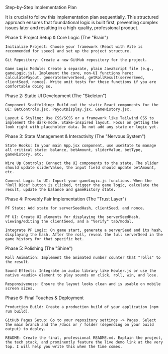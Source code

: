 Step-by-Step Implementation Plan

It is crucial to follow this implementation plan sequentially. This structured approach ensures that foundational logic is built first, preventing complex issues later and resulting in a high-quality, professional product.

Phase 1: Project Setup & Core Logic (The "Brain")

    Initialize Project: Choose your framework (React with Vite is recommended for speed) and set up the project structure.

    Git Repository: Create a new GitHub repository for the project.

    Game Logic Module: Create a separate, plain JavaScript file (e.g., gameLogic.js). Implement the core, non-UI functions here: calculatePayout, generateServerSeed, getRollResult(serverSeed, clientSeed, nonce). Write unit tests for these functions if you are comfortable doing so.

Phase 2: Static UI Development (The "Skeleton")

    Component Scaffolding: Build out the static React components for the UI: BetControls.jsx, PayoutDisplay.jsx, GameHistory.jsx.

    Layout & Styling: Use CSS/SCSS or a framework like Tailwind CSS to implement the dark-mode, Stake-inspired layout. Focus on getting the look right with placeholder data. Do not add any state or logic yet.

Phase 3: State Management & Interactivity (The "Nervous System")

    State Hooks: In your main App.jsx component, use useState to manage all critical state: balance, betAmount, sliderValue, betType, gameHistory, etc.

    Wire Up Controls: Connect the UI components to the state. The slider should update sliderValue, the input field should update betAmount, etc.

    Connect Logic to UI: Import your gameLogic.js functions. When the "Roll Dice" button is clicked, trigger the game logic, calculate the result, update the balance and gameHistory state.

Phase 4: Provably Fair Implementation (The "Trust Layer")

    PF State: Add state for serverSeedHash, clientSeed, and nonce.

    PF UI: Create UI elements for displaying the serverSeedHash, viewing/editing the clientSeed, and a "Verify" tab/modal.

    Integrate PF Logic: On game start, generate a serverSeed and its hash, displaying the hash. After the roll, reveal the full serverSeed in the game history for that specific bet.

Phase 5: Polishing (The "Shine")

    Roll Animation: Implement the animated number counter that "rolls" to the result.

    Sound Effects: Integrate an audio library like Howler.js or use the native <audio> element to play sounds on click, roll, win, and lose.

    Responsiveness: Ensure the layout looks clean and is usable on mobile screen sizes.

Phase 6: Final Touches & Deployment

    Production Build: Create a production build of your application (npm run build).

    GitHub Pages Setup: Go to your repository settings -> Pages. Select the main branch and the /docs or / folder (depending on your build output) to deploy.

    README: Create the final, professional README.md. Explain the project, the tech stack, and prominently feature the live demo link at the very top. I will help you write this when the time comes.
